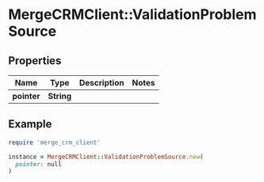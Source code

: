 # MergeCRMClient::ValidationProblemSource

## Properties

| Name | Type | Description | Notes |
| ---- | ---- | ----------- | ----- |
| **pointer** | **String** |  |  |

## Example

```ruby
require 'merge_crm_client'

instance = MergeCRMClient::ValidationProblemSource.new(
  pointer: null
)
```

